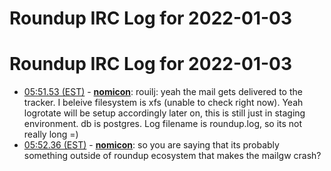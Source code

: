 # Roundup IRC Log for 2022-01-03 #
# Roundup IRC Log for 2022-01-03
* <a href="#05:51.53" id="05:51.53">05:51.53 (EST)</a> - __[nomicon](https://github.com/nomicon)__: rouilj: yeah the mail gets delivered to the tracker. I beleive filesystem is xfs (unable to check right now). Yeah logrotate will be setup accordingly later on, this is still just in staging environment. db is postgres. Log filename is roundup.log, so its not really long =)
* <a href="#05:52.36" id="05:52.36">05:52.36 (EST)</a> - __[nomicon](https://github.com/nomicon)__: so you are saying that its probably something outside of roundup ecosystem that makes the mailgw crash?
